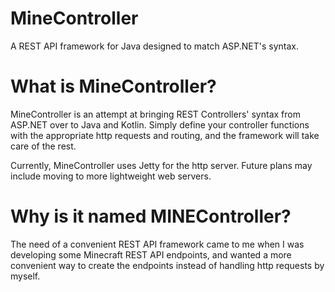 # MineController
A REST API framework for Java designed to match ASP.NET's syntax.

# What is MineController?
MineController is an attempt at bringing REST Controllers' syntax from ASP.NET over to Java and Kotlin. Simply define your controller functions with the appropriate http requests and routing, and the framework will take care of the rest.

Currently, MineController uses Jetty for the http server. Future plans may include moving to more lightweight web servers.

# Why is it named MINEController?
The need of a convenient REST API framework came to me when I was developing some Minecraft REST API endpoints, and wanted a more convenient way to create the endpoints instead of handling http requests by myself.
